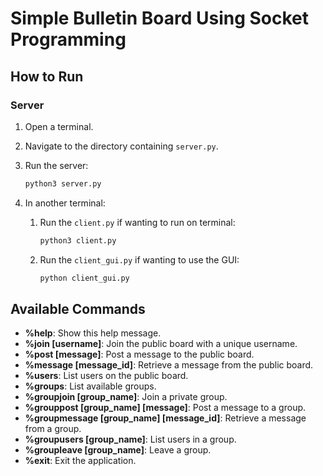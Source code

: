 # Simple Bulletin Board Using Socket Programming

## How to Run

### Server

1. Open a terminal.
2. Navigate to the directory containing `server.py`.
3. Run the server:

   ```bash
   python3 server.py
   ```

4. In another terminal:
   1. Run the `client.py` if wanting to run on terminal:

      ```bash
      python3 client.py
      ```

   2. Run the `client_gui.py` if wanting to use the GUI:

      ```bash
      python client_gui.py
      ```

## Available Commands

- **%help**: Show this help message.
- **%join [username]**: Join the public board with a unique username.
- **%post [message]**: Post a message to the public board.
- **%message [message_id]**: Retrieve a message from the public board.
- **%users**: List users on the public board.
- **%groups**: List available groups.
- **%groupjoin [group_name]**: Join a private group.
- **%grouppost [group_name] [message]**: Post a message to a group.
- **%groupmessage [group_name] [message_id]**: Retrieve a message from a group.
- **%groupusers [group_name]**: List users in a group.
- **%groupleave [group_name]**: Leave a group.
- **%exit**: Exit the application.
